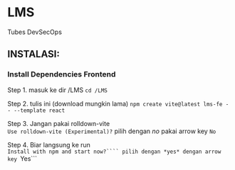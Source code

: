 # LMS
Tubes DevSecOps

## INSTALASI: 

### Install Dependencies Frontend </br>
  Step 1. masuk ke dir /LMS
  ```cd /LMS```

  Step 2. tulis ini (download mungkin lama)
  ```npm create vite@latest lms-fe -- --template react```

  Step 3. Jangan pakai rolldown-vite </br>
  ```Use rolldown-vite (Experimental)?```
  pilih dengan *no* pakai arrow key
  ```No```

  Step 4. Biar langsung ke run </br>
  ```Install with npm and start now?````
  pilih dengan *yes* dengan arrow key
  ```Yes```